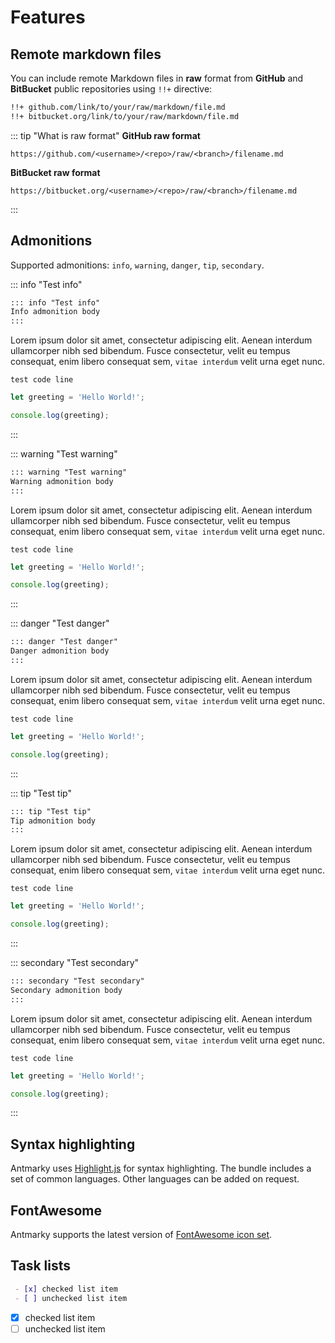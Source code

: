 # Features

## Remote markdown files

You can include remote Markdown files in **raw** format from **GitHub** and **BitBucket** public repositories using `!!+` directive:

```md
!!+ github.com/link/to/your/raw/markdown/file.md
!!+ bitbucket.org/link/to/your/raw/markdown/file.md
```

::: tip "What is raw format"
**GitHub raw format**

```
https://github.com/<username>/<repo>/raw/<branch>/filename.md
```

**BitBucket raw format**

```
https://bitbucket.org/<username>/<repo>/raw/<branch>/filename.md
```
:::

## Admonitions

Supported admonitions: `info`, `warning`, `danger`, `tip`, `secondary`.

::: info "Test info"

```md
::: info "Test info"
Info admonition body
:::
```

Lorem ipsum dolor sit amet, consectetur adipiscing elit. Aenean interdum ullamcorper nibh sed bibendum. Fusce consectetur, velit eu tempus consequat, enim libero consequat sem, `vitae interdum` velit urna eget nunc.

`test code line`

```js
let greeting = 'Hello World!';

console.log(greeting);
```
:::

::: warning "Test warning"

```md
::: warning "Test warning"
Warning admonition body
:::
```

Lorem ipsum dolor sit amet, consectetur adipiscing elit. Aenean interdum ullamcorper nibh sed bibendum. Fusce consectetur, velit eu tempus consequat, enim libero consequat sem, `vitae interdum` velit urna eget nunc.

`test code line`

```js
let greeting = 'Hello World!';

console.log(greeting);
```
:::

::: danger "Test danger"

```md
::: danger "Test danger"
Danger admonition body
:::
```

Lorem ipsum dolor sit amet, consectetur adipiscing elit. Aenean interdum ullamcorper nibh sed bibendum. Fusce consectetur, velit eu tempus consequat, enim libero consequat sem, `vitae interdum` velit urna eget nunc.

`test code line`

```js
let greeting = 'Hello World!';

console.log(greeting);
```
:::

::: tip "Test tip"

```md
::: tip "Test tip"
Tip admonition body
:::
```

Lorem ipsum dolor sit amet, consectetur adipiscing elit. Aenean interdum ullamcorper nibh sed bibendum. Fusce consectetur, velit eu tempus consequat, enim libero consequat sem, `vitae interdum` velit urna eget nunc.

`test code line`

```js
let greeting = 'Hello World!';

console.log(greeting);
```
:::

::: secondary "Test secondary"

```md
::: secondary "Test secondary"
Secondary admonition body
:::
```

Lorem ipsum dolor sit amet, consectetur adipiscing elit. Aenean interdum ullamcorper nibh sed bibendum. Fusce consectetur, velit eu tempus consequat, enim libero consequat sem, `vitae interdum` velit urna eget nunc.

`test code line`

```js
let greeting = 'Hello World!';

console.log(greeting);
```
:::

## Syntax highlighting

Antmarky uses [Highlight.js](https://highlightjs.org) for syntax highlighting. The bundle includes a set of common languages. Other languages can be added on request.

## FontAwesome

Antmarky supports the latest version of [FontAwesome icon set](https://fontawesome.com/v6.0/icons?m=free).

## Task lists

```md
 - [x] checked list item
 - [ ] unchecked list item
```

 - [x] checked list item
 - [ ] unchecked list item